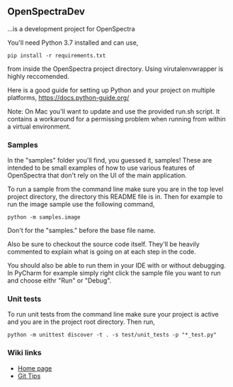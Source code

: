 ## OpenSpectraDev 

...is a development project for OpenSpectra

You'll need Python 3.7 installed and can use,

````
pip install -r requirements.txt
````

from inside the OpenSpectra project directory.  Using virutalenvwrapper is highly reccomended.

Here is a good guide for setting up Python and your project on multiple platforms, https://docs.python-guide.org/

Note: On Mac you'll want to update and use the provided run.sh script.  It contains a workaround for a permissing problem when running from within a virtual environment.

### Samples

In the "samples" folder you'll find, you guessed it, samples!  These are intended to be small examples of how to use various features of OpenSpectra that don't rely on the UI of the main application.

To run a sample from the command line make sure you are in the top level project directory, the directory this README file is in.  Then for example to run the image sample use the following command,
````
python -m samples.image
````
Don't for the "samples." before the base file name.  

Also be sure to checkout the source code itself.  They'll be heavily commented to explain what is going on at each step in the code.

You should also be able to run them in your IDE with or without debugging.  In PyCharm for example simply right click the sample file you want to run and choose eithr "Run" or "Debug".

### Unit tests

To run unit tests from the command line make sure your project is active and you are in the project root directory.  Then run,
````
python -m unittest discover -t . -s test/unit_tests -p "*_test.py"
````

### Wiki links
*  [Home page](https://gitlab.com/openspectradev/openspectradev/wikis/OpenSpectraDev-Wiki-Home)
*  [Git Tips](https://gitlab.com/openspectradev/openspectradev/wikis/git/Git-Tips)